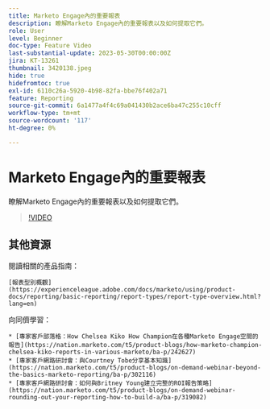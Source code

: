 ```yaml
---
title: Marketo Engage內的重要報表
description: 瞭解Marketo Engage內的重要報表以及如何提取它們。
role: User
level: Beginner
doc-type: Feature Video
last-substantial-update: 2023-05-30T00:00:00Z
jira: KT-13261
thumbnail: 3420138.jpeg
hide: true
hidefromtoc: true
exl-id: 6110c26a-5920-4b98-82fa-bbe76f402a71
feature: Reporting
source-git-commit: 6a1477a4f4c69a041430b2ace6ba47c255c10cff
workflow-type: tm+mt
source-wordcount: '117'
ht-degree: 0%

---
```


# Marketo Engage內的重要報表

瞭解Marketo Engage內的重要報表以及如何提取它們。

>[!VIDEO](https://video.tv.adobe.com/v/3420138/?learn=on)

## 其他資源

閱讀相關的產品指南：

    [報表型別概觀](https://experienceleague.adobe.com/docs/marketo/using/product-docs/reporting/basic-reporting/report-types/report-type-overview.html?lang=en)

向同儕學習：

    * [專家客戶部落格：How Chelsea Kiko How Champion在各種Marketo Engage空間的報告](https://nation.marketo.com/t5/product-blogs/how-marketo-champion-chelsea-kiko-reports-in-various-marketo/ba-p/242627)
    * [專家客戶網路研討會：與Courtney Tobe分享基本知識](https://nation.marketo.com/t5/product-blogs/on-demand-webinar-beyond-the-basics-marketo-reporting/ba-p/302116)
    * [專家客戶網路研討會：如何與Britney Young建立完整的ROI報告策略](https://nation.marketo.com/t5/product-blogs/on-demand-webinar-rounding-out-your-reporting-how-to-build-a/ba-p/319082)
